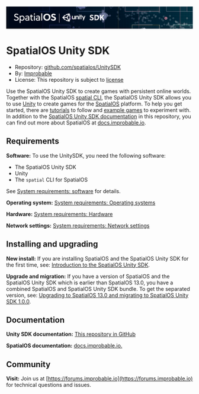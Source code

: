 ![SpatialOS Unity SDK documentation](docs/assets/unity-sdk-header.png)

# SpatialOS Unity SDK

* Repository: [github.com/spatialos/UnitySDK](https://github.com/spatialos/UnitySDK)
* By: [Improbable](https://improbable.io/)
* License: This repository is subject to [license](LICENSE.md)

Use the SpatialOS Unity SDK to create games with persistent online worlds.
Together with the SpatialOS [spatial CLI](https://docs.improbable.io/reference/13.0/shared/spatial-cli/introduction), the SpatialOS Unity SDK
allows you to use [Unity](https://www.unity3d.com) to create games for the [SpatialOS](https://improbable.io/games) platform.
To help you get started, there are [tutorials](tutorials) to follow and [example games](docs/repositories.md) to
experiment with.  In addition to the [SpatialOS Unity SDK documentation](docs/start-here-table-of-contents.md) in this repository,  you can find out more about
SpatialOS at [docs.improbable.io](https://docs.improbable.io).

## Requirements
**Software:**
To use the UnitySDK, you need the following software:
* The SpatialOS Unity SDK
* Unity
* The `spatial` CLI for SpatialOS

See [System requirements: software](docs/get-started/requirements.md#software) for details.

**Operating system:** [System requirements: Operating systems](docs/get-started/requirements.md#system-requirements#software)

**Hardware:** [System requirements: Hardware](docs/get-started/requirements.md#hardware)

**Network settings:** [System requirements: Network settings](docs/get-started/requirements.md#network-settings)

## Installing and upgrading
**New install:** If you are installing SpatialOS and the SpatialOS Unity SDK for the first time, see:
[Introduction to the SpatialOS Unity SDK](docs/introduction.md).

**Upgrade and migration:** If you have a version of SpatialOS and the SpatialOS Unity SDK which is earlier than SpatialOS 13.0, you
have a combined SpatialOS and SpatialOS Unity SDK bundle. To get the separated version, see: [Upgrading to SpatialOS 13.0 and migrating to SpatialOS Unity SDK 1.0.0](docs/migration.md).

## Documentation
**Unity SDK documentation:** [This repository in GitHub](docs/start-here-table-of-contents.md)

**SpatialOS documentation:** [docs.improbable.io.](https://docs.improbable.io.)

## Community
**Visit:** Join us at [https://forums.improbable.io](https://forums.improbable.io) for technical questions and issues.
